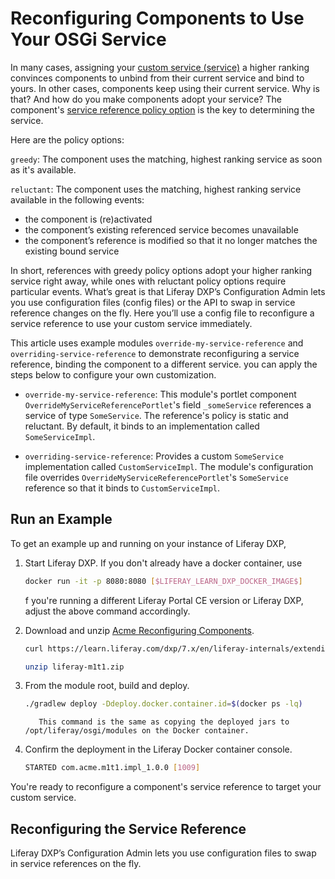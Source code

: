 # Reconfiguring Components to Use Your OSGi Service

In many cases, assigning your [custom service (service)](./creating-a-custom-osgi-service.md) a higher ranking convinces components to unbind from their current service and bind to yours. In other cases, components keep using their current service. Why is that? And how do you make components adopt your service? The component's [service reference policy option](./examining-an-osgi-service-to-override.md) is the key to determining the service.

Here are the policy options:

`greedy`: The component uses the matching, highest ranking service as soon as it's available. 

`reluctant`: The component uses the matching, highest ranking service available in the following events:

* the component is (re)activated
* the component’s existing referenced service becomes unavailable
* the component’s reference is modified so that it no longer matches the existing bound service

In short, references with greedy policy options adopt your higher ranking service right away, while ones with reluctant policy options require particular events. What’s great is that Liferay DXP’s Configuration Admin lets you use configuration files (config files) or the API to swap in service reference changes on the fly. Here you’ll use a config file to reconfigure a service reference to use your custom service immediately.

This article uses example modules `override-my-service-reference` and `overriding-service-reference` to demonstrate reconfiguring a service reference, binding the component to a different service. you can apply the steps below to configure your own customization.

* `override-my-service-reference`: This module's portlet component `OverrideMyServiceReferencePortlet`'s field  `_someService` references a service of type `SomeService`. The reference's policy is static and reluctant. By default, it binds to an implementation called `SomeServiceImpl`. 

* `overriding-service-reference`: Provides a custom `SomeService` implementation called `CustomServiceImpl`. The module's configuration file overrides `OverrideMyServiceReferencePortlet`'s `SomeService` reference so that it binds to `CustomServiceImpl`. 

## Run an Example

To get an example up and running on your instance of Liferay DXP,

1. Start Liferay DXP. If you don't already have a docker container, use

    ```bash
    docker run -it -p 8080:8080 [$LIFERAY_LEARN_DXP_DOCKER_IMAGE$]
    ```
    f you're running a different Liferay Portal CE version or Liferay DXP, adjust the above command accordingly.

1. Download and unzip [Acme Reconfiguring Components](./liferay-m1t1.zip).

    ```bash
    curl https://learn.liferay.com/dxp/7.x/en/liferay-internals/extending-liferay/overriding-osgi-services/liferay-m1t1.zip -O
    ```

    ```bash
    unzip liferay-m1t1.zip
    ```

1. From the module root, build and deploy.

    ```bash
    ./gradlew deploy -Ddeploy.docker.container.id=$(docker ps -lq)
    ```

    ```note::
       This command is the same as copying the deployed jars to /opt/liferay/osgi/modules on the Docker container.
    ```

1. Confirm the deployment in the Liferay Docker container console.

    ```bash
    STARTED com.acme.m1t1.impl_1.0.0 [1009]
    ```

You're ready to reconfigure a component's service reference to target your custom service.

## Reconfiguring the Service Reference

Liferay DXP’s Configuration Admin lets you use configuration files to swap in service references on the fly.